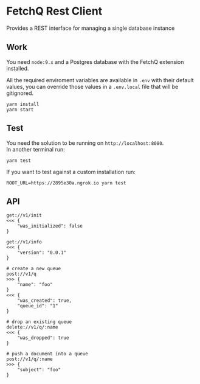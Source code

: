 # FetchQ Rest Client

Provides a REST interface for managing a single database instance

## Work

You need `node:9.x` and a Postgres database with the FetchQ extension installed.

All the required enviroment variables are available in `.env` with their default
values, you can override those values in a `.env.local` file that will be gitignored.

```
yarn install
yarn start
```

## Test

You need the solution to be running on `http://localhost:8080`.  
In another terminal run:

```
yarn test
```

If you want to test against a custom installation run:

```
ROOT_URL=https://2895e30a.ngrok.io yarn test
```

## API

```
get://v1/init
<<< {
    "was_initialized": false
}

get://v1/info
<<< {
    "version": "0.0.1"
}

# create a new queue
post://v1/q 
>>> {
    "name": "foo"
}
<<< {
    "was_created": true,
    "queue_id": "1"
}

# drop an existing queue
delete://v1/q/:name
<<< {
    "was_dropped": true
}

# push a document into a queue
post://v1/q/:name
>>> {
    "subject": "foo"
}
```